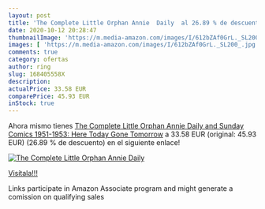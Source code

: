 ```yaml
---
layout: post
title: 'The Complete Little Orphan Annie  Daily  al 26.89 % de descuento'
date: 2020-10-12 20:28:47
thumbnailImage: 'https://m.media-amazon.com/images/I/612bZAf0GrL._SL200_.jpg'
images: [ 'https://m.media-amazon.com/images/I/612bZAf0GrL._SL200_.jpg' ]
comments: true
category: ofertas
author: ring
slug: 168405558X
description:
actualPrice: 33.58 EUR
comparePrice: 45.93 EUR
inStock: true
---
```


Ahora mismo tienes [The Complete Little Orphan Annie  Daily and Sunday Comics  1951-1953: Here Today Gone Tomorrow](https://www.amazon.it/dp/168405558X/?tag=tolees00-21) a 33.58 EUR (original: 45.93 EUR) (26.89 %  de descuento) en el siguiente enlace!

[![The Complete Little Orphan Annie  Daily ](https://m.media-amazon.com/images/I/612bZAf0GrL._SL200_.jpg)](https://www.amazon.it/dp/168405558X/?tag=tolees00-21)

[Visítala!!!](https://www.amazon.it/dp/168405558X/?tag=tolees00-21)

Links participate in Amazon Associate program and might generate a comission on qualifying sales
